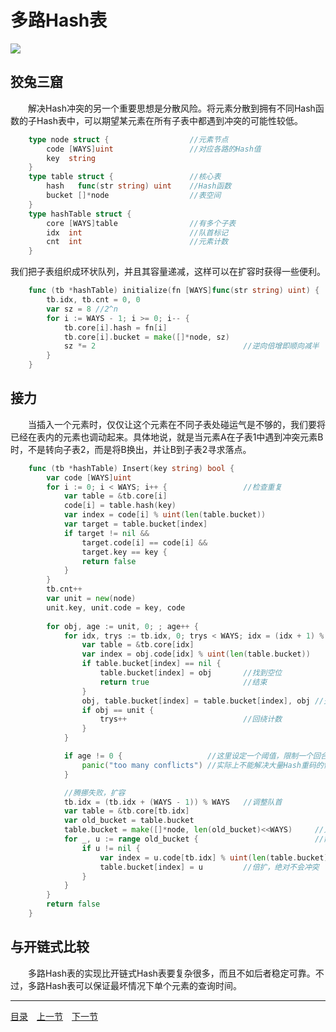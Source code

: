 # 多路Hash表
![](../images/CuckooHT.png)

## 狡兔三窟
　　解决Hash冲突的另一个重要思想是分散风险。将元素分散到拥有不同Hash函数的子Hash表中，可以期望某元素在所有子表中都遇到冲突的可能性较低。
```go
	type node struct {					//元素节点
		code [WAYS]uint					//对应各路的Hash值
		key  string
	}
	type table struct {					//核心表
		hash   func(str string) uint	//Hash函数
		bucket []*node					//表空间
	}
	type hashTable struct {
		core [WAYS]table				//有多个子表
		idx  int						//队首标记
		cnt  int						//元素计数
	}
```
我们把子表组织成环状队列，并且其容量递减，这样可以在扩容时获得一些便利。
```go
	func (tb *hashTable) initialize(fn [WAYS]func(str string) uint) {
		tb.idx, tb.cnt = 0, 0
		var sz = 8 //2^n
		for i := WAYS - 1; i >= 0; i-- {
			tb.core[i].hash = fn[i]
			tb.core[i].bucket = make([]*node, sz)
			sz *= 2									//逆向倍增即顺向减半
		}
	}
```

## 接力
　　当插入一个元素时，仅仅让这个元素在不同子表处碰运气是不够的，我们要将已经在表内的元素也调动起来。具体地说，就是当元素A在子表1中遇到冲突元素B时，不是转向子表2，而是将B换出，并让B到子表2寻求落点。
```go
	func (tb *hashTable) Insert(key string) bool {
		var code [WAYS]uint
		for i := 0; i < WAYS; i++ {					//检查重复
			var table = &tb.core[i]
			code[i] = table.hash(key)
			var index = code[i] % uint(len(table.bucket))
			var target = table.bucket[index]
			if target != nil &&
				target.code[i] == code[i] &&
				target.key == key {
				return false
			}
		}
		tb.cnt++
		var unit = new(node)
		unit.key, unit.code = key, code
	
		for obj, age := unit, 0; ; age++ {
			for idx, trys := tb.idx, 0; trys < WAYS; idx = (idx + 1) % WAYS {
				var table = &tb.core[idx]
				var index = obj.code[idx] % uint(len(table.bucket))
				if table.bucket[index] == nil {
					table.bucket[index] = obj		//找到空位
					return true						//结束
				}
				obj, table.bucket[index] = table.bucket[index], obj	//交棒接力
				if obj == unit {
					trys++ 							//回绕计数
				}
			}

			if age != 0 {					//这里设定一个阈值，限制一个回合的扩容次数
				panic("too many conflicts")	//实际上不能解决大量Hash重码的情况，最坏情况只能报错
			} 						

			//腾挪失败，扩容
			tb.idx = (tb.idx + (WAYS - 1)) % WAYS	//调整队首
			var table = &tb.core[tb.idx]
			var old_bucket = table.bucket
			table.bucket = make([]*node, len(old_bucket)<<WAYS)		//只需扩容一个子表就
			for _, u := range old_bucket {							//能实现整体扩容一倍
				if u != nil {
					var index = u.code[tb.idx] % uint(len(table.bucket))
					table.bucket[index] = u			//倍扩，绝对不会冲突
				}
			}
		}
		return false
	}
```


## 与开链式比较
　　多路Hash表的实现比开链式Hash表要复杂很多，而且不如后者稳定可靠。不过，多路Hash表可以保证最坏情况下单个元素的查询时间。

---
[目录](../index.md)　[上一节](04-A.md)　[下一节](04-C.md)
